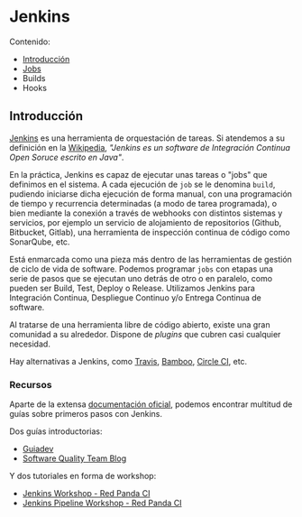 # Jenkins

Contenido:

- [Introducción](#introducción)
- [Jobs](jenkins/jenkins-jobs.md)
- Builds
- Hooks

## Introducción

[Jenkins](http://jenkins.io/) es una herramienta de orquestación de tareas. Si atendemos a su definición en la [Wikipedia](https://es.wikipedia.org/wiki/Jenkins), _"Jenkins es un software de Integración Continua Open Soruce escrito en Java"_.

En la práctica, Jenkins es capaz de ejecutar unas tareas o "jobs" que definimos en el sistema. A cada ejecución de `job` se le denomina `build`, pudiendo iniciarse dicha ejecución de forma manual, con una programación de tiempo y recurrencia determinadas (a modo de tarea programada), o bien mediante la conexión a través de webhooks con distintos sistemas y servicios, por ejemplo un servicio de alojamiento de repositorios (Github, Bitbucket, Gitlab), una herramienta de inspección continua de código como SonarQube, etc.

Está enmarcada como una pieza más dentro de las herramientas de gestión de ciclo de vida de software. Podemos programar `jobs` con etapas una serie de pasos que se ejecutan uno detrás de otro o en paralelo, como pueden ser Build, Test, Deploy o Release. Utilizamos Jenkins para Integración Continua, Despliegue Continuo y/o Entrega Continua de software.

Al tratarse de una herramienta libre de código abierto, existe una gran comunidad a su alrededor. Dispone de _plugins_ que cubren casi cualquier necesidad.

Hay alternativas a Jenkins, como [Travis](https://travis-ci.org/), [Bamboo](https://es.atlassian.com/software/bamboo), [Circle CI](https://circleci.com/), etc.

### Recursos

Aparte de la extensa [documentación oficial](https://jenkins.io/doc/), podemos encontrar multitud de guías sobre primeros pasos con Jenkins.

Dos guías introductorias:

- [Guiadev](https://guiadev.com/introduccion-a-jenkins/)
- [Software Quality Team Blog](https://qateamblog.wordpress.com/2017/04/23/introduccion-a-jenkins/)

Y dos tutoriales en forma de workshop:

- [Jenkins Workshop - Red Panda CI](https://github.com/red-panda-ci/jenkins-workshop)
- [Jenkins Pipeline Workshop - Red Panda CI](https://github.com/red-panda-ci/jenkins-pipeline-workshop)
